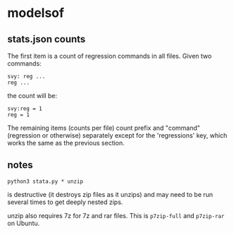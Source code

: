# modelsof

## stats.json counts

The first item is a count of regression commands in all files. Given two commands:

    svy: reg ...
    reg ...

the count will be:

    svy:reg = 1
    reg = 1

The remaining items (counts per file) count prefix and "command" (regression or otherwise) separately except for the 'regressions' key, which works the same as the previous section.

## notes

    python3 stata.py * unzip

is destructive (it destroys zip files as it unzips) and may need to be run several times to get deeply nested zips.

unzip also requires 7z for 7z and rar files. This is `p7zip-full` and `p7zip-rar` on Ubuntu.
